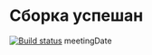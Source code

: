 # Сборка успешан
[![Build status](https://ci.appveyor.com/api/projects/status/y5n5k84iu8j8a0c8/branch/master?svg=true)](https://ci.appveyor.com/project/Dashkapokk92/bdd1/branch/master)
meetingDate
